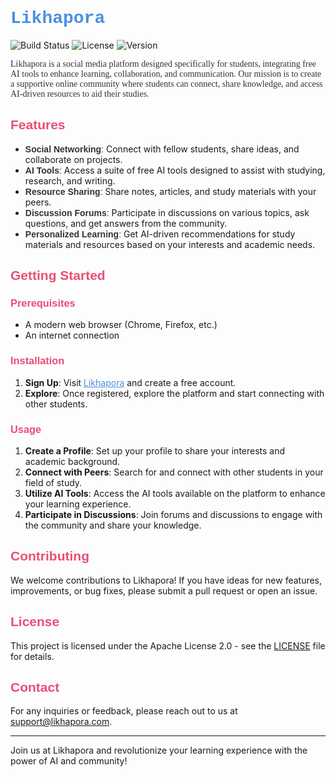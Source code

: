 # <span style="font-family: 'Courier New', monospace; color: #4A90E2;">Likhapora</span>

![Build Status](https://img.shields.io/badge/build-passing-brightgreen)
![License](https://img.shields.io/badge/license-Apache%202.0-blue)
![Version](https://img.shields.io/badge/version-1.0.0-orange)

<p style="font-family: 'Georgia', serif; color: #333333;">Likhapora is a social media platform designed specifically for students, integrating free AI tools to enhance learning, collaboration, and communication. Our mission is to create a supportive online community where students can connect, share knowledge, and access AI-driven resources to aid their studies.</p>

## <span style="font-family: 'Arial', sans-serif; color: #E94E77;">Features</span>

- <span style="font-family: 'Arial', sans-serif; color: #333333;">**Social Networking**:</span> Connect with fellow students, share ideas, and collaborate on projects.
- <span style="font-family: 'Arial', sans-serif; color: #333333;">**AI Tools**:</span> Access a suite of free AI tools designed to assist with studying, research, and writing.
- <span style="font-family: 'Arial', sans-serif; color: #333333;">**Resource Sharing**:</span> Share notes, articles, and study materials with your peers.
- <span style="font-family: 'Arial', sans-serif; color: #333333;">**Discussion Forums**:</span> Participate in discussions on various topics, ask questions, and get answers from the community.
- <span style="font-family: 'Arial', sans-serif; color: #333333;">**Personalized Learning**:</span> Get AI-driven recommendations for study materials and resources based on your interests and academic needs.

## <span style="font-family: 'Arial', sans-serif; color: #E94E77;">Getting Started</span>

### <span style="font-family: 'Arial', sans-serif; color: #E94E77;">Prerequisites</span>

- A modern web browser (Chrome, Firefox, etc.)
- An internet connection

### <span style="font-family: 'Arial', sans-serif; color: #E94E77;">Installation</span>

1. **Sign Up**: Visit <a href="https://likhapora.com" style="color: #4A90E2;">Likhapora</a> and create a free account.
2. **Explore**: Once registered, explore the platform and start connecting with other students.

### <span style="font-family: 'Arial', sans-serif; color: #E94E77;">Usage</span>

1. **Create a Profile**: Set up your profile to share your interests and academic background.
2. **Connect with Peers**: Search for and connect with other students in your field of study.
3. **Utilize AI Tools**: Access the AI tools available on the platform to enhance your learning experience.
4. **Participate in Discussions**: Join forums and discussions to engage with the community and share your knowledge.

## <span style="font-family: 'Arial', sans-serif; color: #E94E77;">Contributing</span>

We welcome contributions to Likhapora! If you have ideas for new features, improvements, or bug fixes, please submit a pull request or open an issue.

## <span style="font-family: 'Arial', sans-serif; color: #E94E77;">License</span>

This project is licensed under the Apache License 2.0 - see the [LICENSE](LICENSE) file for details.

## <span style="font-family: 'Arial', sans-serif; color: #E94E77;">Contact</span>

For any inquiries or feedback, please reach out to us at <a href="mailto:support@likhapora.com" style="color: #4A90E2;">support@likhapora.com</a>.

---

Join us at Likhapora and revolutionize your learning experience with the power of AI and community!